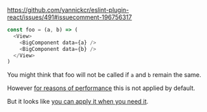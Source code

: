 https://github.com/yannickcr/eslint-plugin-react/issues/491#issuecomment-196756317

```js
const foo = (a, b) => (
  <View>
    <BigComponent data={a} />
    <BigComponent data={b} />
  </View>
)
```

You might think that foo will not be called if `a` and `b` remain the same.

However [for reasons of performance]() this is not applied by default.

But it looks like [you can apply it when you need it](https://github.com/facebook/react/issues/5677#issuecomment-241265146).

